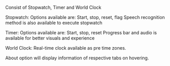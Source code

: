 Consist of Stopwatch, Timer and World Clock

Stopwatch:
  Options available are: Start, stop, reset, flag
  Speech recognition method is also available to execute stopwatch

Timer:
  Options available are: Start, stop, reset
  Progress bar and audio is available for better visuals and experience
  
World Clock:
  Real-time clock available as pre time zones.
 
About option will display information of respective tabs on hovering.
